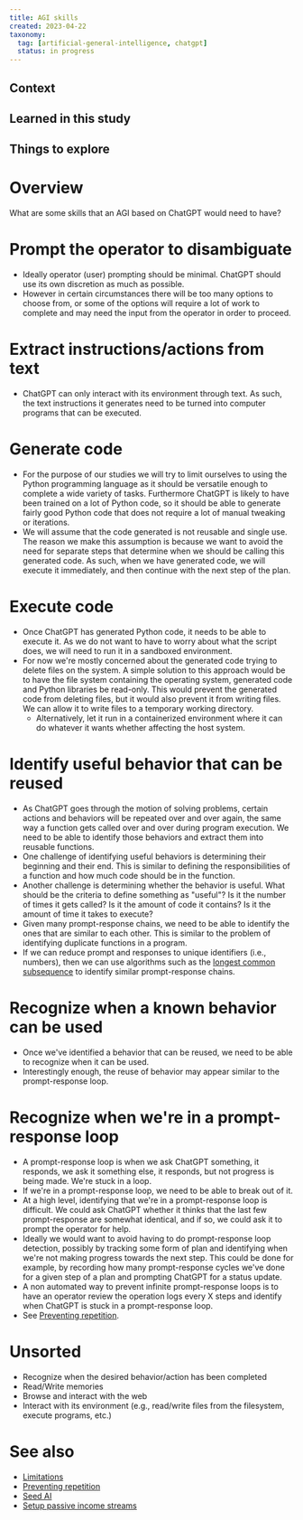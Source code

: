 ```yaml
---
title: AGI skills
created: 2023-04-22
taxonomy:
  tag: [artificial-general-intelligence, chatgpt]
  status: in progress
---
```


## Context

## Learned in this study

## Things to explore

# Overview

What are some skills that an AGI based on ChatGPT would need to have?

# Prompt the operator to disambiguate
* Ideally operator (user) prompting should be minimal. ChatGPT should use its own discretion as much as possible.
* However in certain circumstances there will be too many options to choose from, or some of the options will require a lot of work to complete and may need the input from the operator in order to proceed.

# Extract instructions/actions from text
* ChatGPT can only interact with its environment through text. As such, the text instructions it generates need to be turned into computer programs that can be executed.

# Generate code
* For the purpose of our studies we will try to limit ourselves to using the Python programming language as it should be versatile enough to complete a wide variety of tasks. Furthermore ChatGPT is likely to have been trained on a lot of Python code, so it should be able to generate fairly good Python code that does not require a lot of manual tweaking or iterations.
* We will assume that the code generated is not reusable and single use. The reason we make this assumption is because we want to avoid the need for separate steps that determine when we should be calling this generated code. As such, when we have generated code, we will execute it immediately, and then continue with the next step of the plan.

# Execute code
* Once ChatGPT has generated Python code, it needs to be able to execute it. As we do not want to have to worry about what the script does, we will need to run it in a sandboxed environment.
* For now we're mostly concerned about the generated code trying to delete files on the system. A simple solution to this approach would be to have the file system containing the operating system, generated code and Python libraries be read-only. This would prevent the generated code from deleting files, but it would also prevent it from writing files. We can allow it to write files to a temporary working directory.
  * Alternatively, let it run in a containerized environment where it can do whatever it wants whether affecting the host system.

# Identify useful behavior that can be reused
* As ChatGPT goes through the motion of solving problems, certain actions and behaviors will be repeated over and over again, the same way a function gets called over and over during program execution. We need to be able to identify those behaviors and extract them into reusable functions.
* One challenge of identifying useful behaviors is determining their beginning and their end. This is similar to defining the responsibilities of a function and how much code should be in the function.
* Another challenge is determining whether the behavior is useful. What should be the criteria to define something as "useful"? Is it the number of times it gets called? Is it the amount of code it contains? Is it the amount of time it takes to execute?
* Given many prompt-response chains, we need to be able to identify the ones that are similar to each other. This is similar to the problem of identifying duplicate functions in a program.
* If we can reduce prompt and responses to unique identifiers (i.e., numbers), then we can use algorithms such as the [longest common subsequence](https://en.wikipedia.org/wiki/Longest_common_subsequence_problem) to identify similar prompt-response chains.

# Recognize when a known behavior can be used
* Once we've identified a behavior that can be reused, we need to be able to recognize when it can be used.
* Interestingly enough, the reuse of behavior may appear similar to the prompt-response loop.

# Recognize when we're in a prompt-response loop
* A prompt-response loop is when we ask ChatGPT something, it responds, we ask it something else, it responds, but not progress is being made. We're stuck in a loop.
* If we're in a prompt-response loop, we need to be able to break out of it.
* At a high level, identifying that we're in a prompt-response loop is difficult. We could ask ChatGPT whether it thinks that the last few prompt-response are somewhat identical, and if so, we could ask it to prompt the operator for help.
* Ideally we would want to avoid having to do prompt-response loop detection, possibly by tracking some form of plan and identifying when we're not making progress towards the next step. This could be done for example, by recording how many prompt-response cycles we've done for a given step of a plan and prompting ChatGPT for a status update.
* A non automated way to prevent infinite prompt-response loops is to have an operator review the operation logs every X steps and identify when ChatGPT is stuck in a prompt-response loop.
* See [Preventing repetition](../preventing-repetition/article.md).

# Unsorted
* Recognize when the desired behavior/action has been completed
* Read/Write memories
* Browse and interact with the web
* Interact with its environment (e.g., read/write files from the filesystem, execute programs, etc.)

# See also
* [Limitations](../limitations/article.md)
* [Preventing repetition](../preventing-repetition/article.md)
* [Seed AI](../seed-ai/article.md)
* [Setup passive income streams](../setup-passive-income-streams/article.md)
